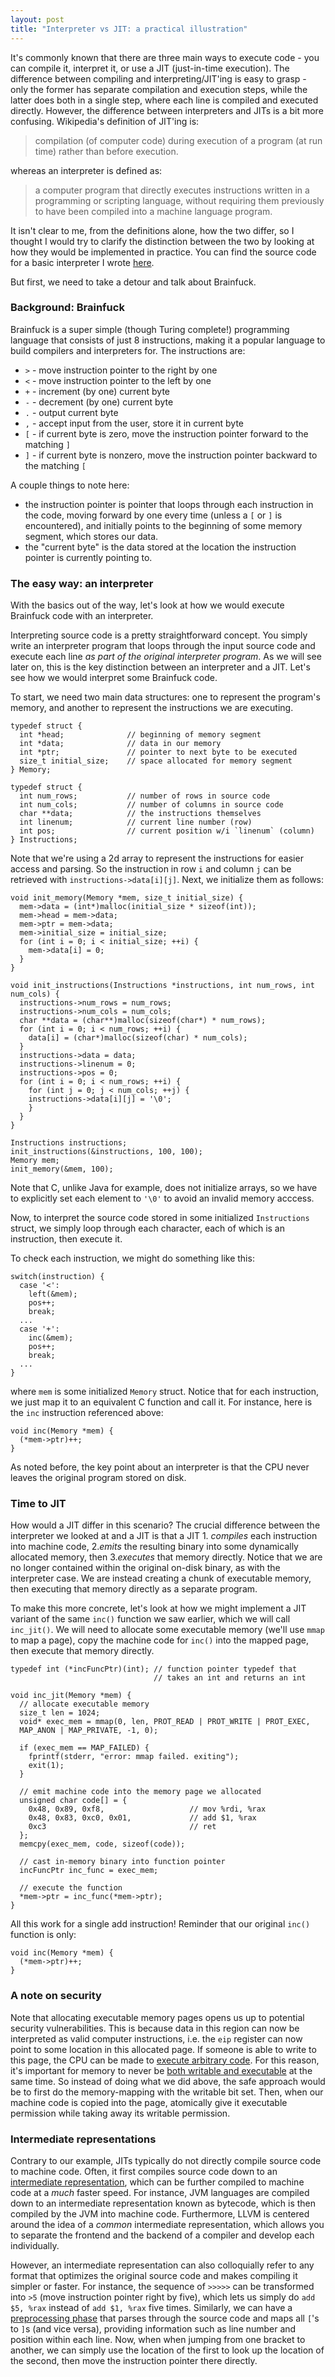 ```yaml
---
layout: post
title: "Interpreter vs JIT: a practical illustration"
---
```


It's commonly known that there are three main ways to execute code - you can compile it, interpret it, or use a JIT (just-in-time execution).
The difference between compiling and interpreting/JIT'ing is easy to grasp - only the former has separate compilation and execution steps, while the latter does both in a single step, where each line is compiled and executed directly.
However, the difference between interpreters and JITs is a bit more confusing.
Wikipedia's definition of JIT'ing is:
> compilation (of computer code) during execution of a program (at run time) rather than before execution.

whereas an interpreter is defined as:
> a computer program that directly executes instructions written in a programming or scripting language, without requiring them previously to have been compiled into a machine language program.

It isn't clear to me, from the definitions alone, how the two differ, so I thought I would try to clarify the distinction between the two by looking at how they would be implemented in practice.
You can find the source code for a basic interpreter I wrote [here](https://github.com/jamesma100/bfint).

But first, we need to take a detour and talk about Brainfuck.

### Background: Brainfuck
Brainfuck is a super simple (though Turing complete!) programming language that consists of just 8 instructions, making it a popular language to build compilers and interpreters for.
The instructions are:
- `>` - move instruction pointer to the right by one
- `<` - move instruction pointer to the left by one
- `+` - increment (by one) current byte
- `-` - decrement (by one) current byte
- `.` - output current byte
- `,` - accept input from the user, store it in current byte
- `[` - if current byte is zero, move the instruction pointer forward to the matching `]`
- `]` - if current byte is nonzero, move the instruction pointer backward to the matching `[`

A couple things to note here:
- the instruction pointer is pointer that loops through each instruction in the code, moving forward by one every time (unless a `[` or `]` is encountered), and initially points to the beginning of some memory segment, which stores our data.
- the "current byte" is the data stored at the location the instruction pointer is currently pointing to.

### The easy way: an interpreter
With the basics out of the way, let's look at how we would execute Brainfuck code with an interpreter.

Interpreting source code is a pretty straightforward concept.
You simply write an interpreter program that loops through the input source code and execute each line _as part of the original interpreter program_.
As we will see later on, this is the key distinction between an interpreter and a JIT.
Let's see how we would interpret some Brainfuck code.

To start, we need two main data structures: one to represent the program's memory, and another to represent the instructions we are executing.

```
typedef struct {
  int *head;              // beginning of memory segment
  int *data;              // data in our memory
  int *ptr;               // pointer to next byte to be executed
  size_t initial_size;    // space allocated for memory segment
} Memory;

typedef struct {
  int num_rows;           // number of rows in source code
  int num_cols;           // number of columns in source code
  char **data;            // the instructions themselves
  int linenum;            // current line number (row)
  int pos;                // current position w/i `linenum` (column)
} Instructions;
```

Note that we're using a 2d array to represent the instructions for easier access and parsing.
So the instruction in row `i` and column `j` can be retrieved with `instructions->data[i][j]`.
Next, we initialize them as follows:
```
void init_memory(Memory *mem, size_t initial_size) {
  mem->data = (int*)malloc(initial_size * sizeof(int));
  mem->head = mem->data;
  mem->ptr = mem->data;
  mem->initial_size = initial_size;
  for (int i = 0; i < initial_size; ++i) {
    mem->data[i] = 0;
  }
}

void init_instructions(Instructions *instructions, int num_rows, int num_cols) {
  instructions->num_rows = num_rows;
  instructions->num_cols = num_cols;
  char **data = (char**)malloc(sizeof(char*) * num_rows);
  for (int i = 0; i < num_rows; ++i) {
    data[i] = (char*)malloc(sizeof(char) * num_cols);
  }
  instructions->data = data;
  instructions->linenum = 0;
  instructions->pos = 0;
  for (int i = 0; i < num_rows; ++i) {
    for (int j = 0; j < num_cols; ++j) {
  	instructions->data[i][j] = '\0';
    }
  }
}

Instructions instructions;
init_instructions(&instructions, 100, 100);
Memory mem;
init_memory(&mem, 100);
```

Note that C, unlike Java for example, does not initialize arrays, so we have to explicitly set each element to `'\0'` to avoid an invalid memory acccess.

Now, to interpret the source code stored in some initialized `Instructions` struct, we simply loop through each character, each of which is an instruction, then execute it.


To check each instruction, we might do something like this:
```
switch(instruction) {
  case '<':
    left(&mem);
    pos++;
    break;
  ...
  case '+':
    inc(&mem);
    pos++;
    break;
  ...
}
```
where `mem` is some initialized `Memory` struct.
Notice that for each instruction, we just map it to an equivalent C function and call it.
For instance, here is the `inc` instruction referenced above:
```
void inc(Memory *mem) {
  (*mem->ptr)++;
}
```
As noted before, the key point about an interpreter is that the CPU never leaves the original program stored on disk.

### Time to JIT
How would a JIT differ in this scenario?
The crucial difference between the interpreter we looked at and a JIT is that a JIT 1. _compiles_ each instruction into machine code, 2._emits_ the resulting binary into some dynamically allocated memory, then 3._executes_ that memory directly.
Notice that we are no longer contained within the original on-disk binary, as with the interpreter case.
We are instead creating a chunk of executable memory, then executing that memory directly as a separate program.

To make this more concrete, let's look at how we might implement a JIT variant of the same `inc()` function we saw earlier, which we will call `inc_jit()`.
We will need to allocate some executable memory (we'll use `mmap` to map a page), copy the machine code for `inc()` into the mapped page, then execute that memory directly.
```
typedef int (*incFuncPtr)(int); // function pointer typedef that
                                // takes an int and returns an int

void inc_jit(Memory *mem) {
  // allocate executable memory
  size_t len = 1024;
  void* exec_mem = mmap(0, len, PROT_READ | PROT_WRITE | PROT_EXEC,
  MAP_ANON | MAP_PRIVATE, -1, 0);

  if (exec_mem == MAP_FAILED) {
    fprintf(stderr, "error: mmap failed. exiting");
    exit(1);
  }

  // emit machine code into the memory page we allocated
  unsigned char code[] = {
    0x48, 0x89, 0xf8,                   // mov %rdi, %rax
    0x48, 0x83, 0xc0, 0x01,             // add $1, %rax
    0xc3                                // ret
  };
  memcpy(exec_mem, code, sizeof(code));

  // cast in-memory binary into function pointer
  incFuncPtr inc_func = exec_mem;

  // execute the function
  *mem->ptr = inc_func(*mem->ptr);
}
```
All this work for a single add instruction!
Reminder that our original `inc()` function is only:
```
void inc(Memory *mem) {
  (*mem->ptr)++;
}
```

### A note on security
Note that allocating executable memory pages opens us up to potential security vulnerabilities.
This is because data in this region can now be interpreted as valid computer instructions, i.e. the `eip` register can now point to some location in this allocated page.
If someone is able to write to this page, the CPU can be made to [execute arbitrary code](https://en.wikipedia.org/wiki/Heap_spraying).
For this reason, it's important for memory to never be [both writable and executable](https://en.wikipedia.org/wiki/W%5EX) at the same time.
So instead of doing what we did above, the safe approach would be to first do the memory-mapping with the writable bit set. Then, when our machine code is copied into the page, atomically give it executable permission while taking away its writable permission.

### Intermediate representations
Contrary to our example, JITs typically do not directly compile source code to machine code.
Often, it first compiles source code down to an [intermediate representation](https://en.wikipedia.org/wiki/Intermediate_representation), which can be further compiled to machine code at a _much_ faster speed.
For instance, JVM languages are compiled down to an intermediate representation known as bytecode, which is then compiled by the JVM into machine code.
Furthermore, LLVM is centered around the idea of a _common_ intermediate representation, which allows you to separate the frontend and the backend of a compiler and develop each individually.

However, an intermediate representation can also colloquially refer to any format that optimizes the original source code and makes compiling it simpler or faster.
For instance, the sequence of `>>>>>` can be transformed into `>5` (move instruction pointer right by five), which lets us simply do `add $5, %rax` instead of `add $1, %rax` five times.
Similarly, we can have a [preprocessing phase](https://github.com/jamesma100/bfint/blob/main/src/preprocess.c#L38) that parses through the source code and maps all `[`'s to `]`s (and vice versa), providing information such as line number and position within each line.
Now, when when jumping from one bracket to another, we can simply use the location of the first to look up the location of the second, then move the instruction pointer there directly.



